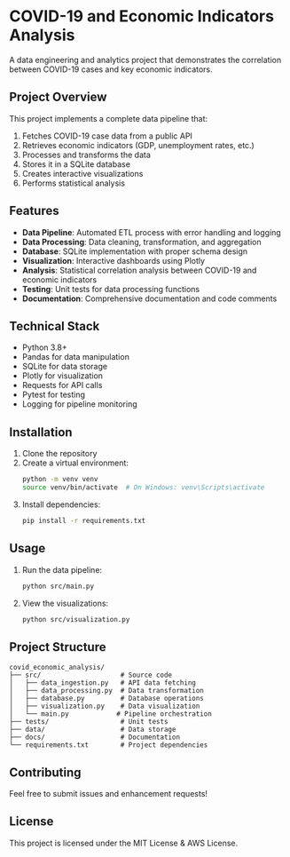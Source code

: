 # COVID-19 and Economic Indicators Analysis

A data engineering and analytics project that demonstrates the correlation between COVID-19 cases and key economic indicators.

## Project Overview

This project implements a complete data pipeline that:
1. Fetches COVID-19 case data from a public API
2. Retrieves economic indicators (GDP, unemployment rates, etc.)
3. Processes and transforms the data
4. Stores it in a SQLite database
5. Creates interactive visualizations
6. Performs statistical analysis

## Features

- **Data Pipeline**: Automated ETL process with error handling and logging
- **Data Processing**: Data cleaning, transformation, and aggregation
- **Database**: SQLite implementation with proper schema design
- **Visualization**: Interactive dashboards using Plotly
- **Analysis**: Statistical correlation analysis between COVID-19 and economic indicators
- **Testing**: Unit tests for data processing functions
- **Documentation**: Comprehensive documentation and code comments

## Technical Stack

- Python 3.8+
- Pandas for data manipulation
- SQLite for data storage
- Plotly for visualization
- Requests for API calls
- Pytest for testing
- Logging for pipeline monitoring

## Installation

1. Clone the repository
2. Create a virtual environment:
   ```bash
   python -m venv venv
   source venv/bin/activate  # On Windows: venv\Scripts\activate
   ```
3. Install dependencies:
   ```bash
   pip install -r requirements.txt
   ```

## Usage

1. Run the data pipeline:
   ```bash
   python src/main.py
   ```
2. View the visualizations:
   ```bash
   python src/visualization.py
   ```

## Project Structure

```
covid_economic_analysis/
├── src/                    # Source code
│   ├── data_ingestion.py   # API data fetching
│   ├── data_processing.py  # Data transformation
│   ├── database.py         # Database operations
│   ├── visualization.py    # Data visualization
│   └── main.py            # Pipeline orchestration
├── tests/                  # Unit tests
├── data/                   # Data storage
├── docs/                   # Documentation
└── requirements.txt        # Project dependencies
```

## Contributing

Feel free to submit issues and enhancement requests!

## License

This project is licensed under the MIT License & AWS License.
